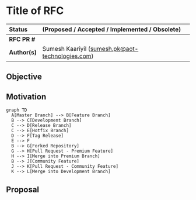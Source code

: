 # Title of RFC

| Status        | (Proposed / Accepted / Implemented / Obsolete)       |
:-------------- |:---------------------------------------------------- |
| **RFC PR #**     |  |
| **Author(s)** | Sumesh Kaariyil (sumesh.pk@aot-technologies.com) |


## Objective


## Motivation

```mermaid
graph TD
  A[Master Branch] --> B[Feature Branch]
  B --> C[Development Branch]
  C --> D[Release Branch]
  C --> E[Hotfix Branch]
  D --> F[Tag Release]
  E --> F
  B --> G[Forked Repository]
  G --> H[Pull Request - Premium Feature]
  H --> I[Merge into Premium Branch]
  B --> J[Community Feature]
  J --> K[Pull Request - Community Feature]
  K --> L[Merge into Development Branch]

```

## Proposal

